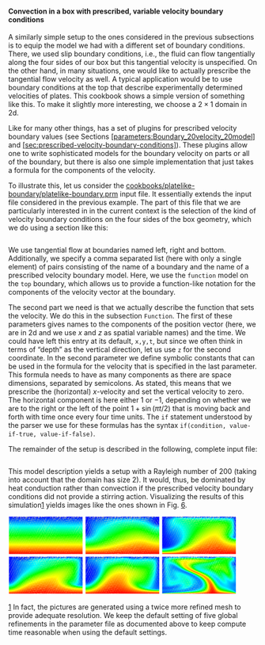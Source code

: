 #### Convection in a box with prescribed, variable velocity boundary conditions

A similarly simple setup to the ones considered in the previous subsections is
to equip the model we had with a different set of boundary conditions. There,
we used slip boundary conditions, i.e., the fluid can flow tangentially along
the four sides of our box but this tangential velocity is unspecified. On the
other hand, in many situations, one would like to actually prescribe the
tangential flow velocity as well. A typical application would be to use
boundary conditions at the top that describe experimentally determined
velocities of plates. This cookbook shows a simple version of something like
this. To make it slightly more interesting, we choose a $2\times 1$ domain in
2d.

Like for many other things, has a set of plugins for prescribed velocity
boundary values (see
Sections&nbsp;[\[parameters:Boundary_20velocity_20model\]][1] and
[\[sec:prescribed-velocity-boundary-conditions\]][2]). These plugins allow one
to write sophisticated models for the boundary velocity on parts or all of the
boundary, but there is also one simple implementation that just takes a
formula for the components of the velocity.

To illustrate this, let us consider the
[cookbooks/platelike-boundary/platelike-boundary.prm][] input file. It
essentially extends the input file considered in the previous example. The
part of this file that we are particularly interested in in the current
context is the selection of the kind of velocity boundary conditions on the
four sides of the box geometry, which we do using a section like this:

``` prmfile
```

We use tangential flow at boundaries named left, right and bottom.
Additionally, we specify a comma separated list (here with only a single
element) of pairs consisting of the name of a boundary and the name of a
prescribed velocity boundary model. Here, we use the `function` model on the
`top` boundary, which allows us to provide a function-like notation for the
components of the velocity vector at the boundary.

The second part we need is that we actually describe the function that sets
the velocity. We do this in the subsection `Function`. The first of these
parameters gives names to the components of the position vector (here, we are
in 2d and we use $x$ and $z$ as spatial variable names) and the time. We could
have left this entry at its default, `x,y,t`, but since we often think in
terms of &ldquo;depth&rdquo; as the vertical direction, let us use `z` for the
second coordinate. In the second parameter we define symbolic constants that
can be used in the formula for the velocity that is specified in the last
parameter. This formula needs to have as many components as there are space
dimensions, separated by semicolons. As stated, this means that we prescribe
the (horizontal) $x$-velocity and set the vertical velocity to zero. The
horizontal component is here either $1$ or $-1$, depending on whether we are
to the right or the left of the point $1+\sin(\pi t/2)$ that is moving back
and forth with time once every four time units. The `if` statement understood
by the parser we use for these formulas has the syntax
`if(condition, value-if-true, value-if-false)`.

The remainder of the setup is described in the following, complete input file:

``` prmfile
```

This model description yields a setup with a Rayleigh number of 200 (taking
into account that the domain has size 2). It would, thus, be dominated by heat
conduction rather than convection if the prescribed velocity boundary
conditions did not provide a stirring action. Visualizing the results of this
simulation[1] yields images like the ones shown in Fig.&nbsp;[6][].

<img src="cookbooks/platelike-boundary/doc/visit0000.png" title="fig:" id="fig:platelike" style="width:30.0%" alt="Variable velocity boundary conditions: Temperature and velocity fields at the initial time (top left) and at various other points in time during the simulation." />
<img src="cookbooks/platelike-boundary/doc/visit0001.png" title="fig:" id="fig:platelike" style="width:30.0%" alt="Variable velocity boundary conditions: Temperature and velocity fields at the initial time (top left) and at various other points in time during the simulation." />
<img src="cookbooks/platelike-boundary/doc/visit0003.png" title="fig:" id="fig:platelike" style="width:30.0%" alt="Variable velocity boundary conditions: Temperature and velocity fields at the initial time (top left) and at various other points in time during the simulation." />
<img src="cookbooks/platelike-boundary/doc/visit0004.png" title="fig:" id="fig:platelike" style="width:30.0%" alt="Variable velocity boundary conditions: Temperature and velocity fields at the initial time (top left) and at various other points in time during the simulation." />
<img src="cookbooks/platelike-boundary/doc/visit0005.png" title="fig:" id="fig:platelike" style="width:30.0%" alt="Variable velocity boundary conditions: Temperature and velocity fields at the initial time (top left) and at various other points in time during the simulation." />
<img src="cookbooks/platelike-boundary/doc/visit0006.png" title="fig:" id="fig:platelike" style="width:30.0%" alt="Variable velocity boundary conditions: Temperature and velocity fields at the initial time (top left) and at various other points in time during the simulation." />

[1] In fact, the pictures are generated using a twice more refined mesh to
provide adequate resolution. We keep the default setting of five global
refinements in the parameter file as documented above to keep compute time
reasonable when using the default settings.

  [1]: #parameters:Boundary_20velocity_20model
  [2]: #sec:prescribed-velocity-boundary-conditions
  [cookbooks/platelike-boundary/platelike-boundary.prm]: cookbooks/platelike-boundary/platelike-boundary.prm
  [6]: #fig:platelike
